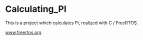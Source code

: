 # Calculating_PI

This is a project which calculates Pi, realized with C / FreeRTOS.

www.freertos.org
